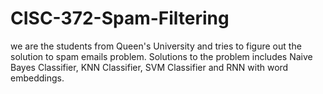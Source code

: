 # CISC-372-Spam-Filtering
we are the students from Queen's University and tries to figure out the solution to spam emails problem.
Solutions to the problem includes Naive Bayes Classifier, KNN Classifier, SVM Classifier and RNN with word embeddings.

